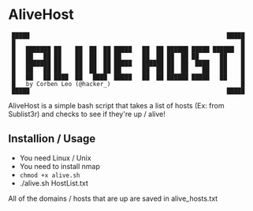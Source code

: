 # AliveHost
```
 █████                                                        █████
 █                                                                █
 █   ███████ ██    ██  ██  ██ █████   ██  ██ ██████ █████ ██████  █      
 █   ██   ██ ██    ██  ██  ██ ██      ██  ██ ██  ██ ██      ██	  █     
 █   ███████ ██    ██  ██  ██ █████   ██████ ██  ██  ████   ██	  █      
 █   ██   ██ ██    ██  ██  ██ ██      ██  ██ ██  ██    ██   ██	  █      
 █   ██   ██ ████  ██   ████  █████   ██  ██ ██████ █████   ██	  █
 █   by Corben Leo (@hacker_)                                     █
 █████                                                        █████
 ```
AliveHost is a simple bash script that takes a list of hosts (Ex: from Sublist3r) and checks to see if they're up / alive!

## Installion / Usage
* You need Linux / Unix
* You need to install nmap 
*  `chmod +x alive.sh`
* ./alive.sh HostList.txt

All of the domains / hosts that are up are saved in alive_hosts.txt
